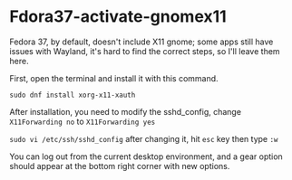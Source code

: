 # Fdora37-activate-gnomex11

Fedora 37, by default, doesn't include X11 gnome; some apps still have issues with Wayland, it's hard to find the correct steps, so I'll leave them here.

First, open the terminal and install it with this command.

``sudo dnf install xorg-x11-xauth``

After installation, you need to modify the sshd_config, change ``X11Forwarding no`` to ``X11Forwarding yes``

``sudo vi /etc/ssh/sshd_config``
after changing it, hit ``esc`` key then type ``:w``

You can log out from the current desktop environment, and a gear option should appear at the bottom right corner with new options.
